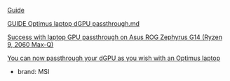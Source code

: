 [Guide](https://gist.github.com/Misairu-G/616f7b2756c488148b7309addc940b28)

[GUIDE Optimus laptop dGPU passthrough.md](https://gist.github.com/Misairu-G/616f7b2756c488148b7309addc940b28)

[Success with laptop GPU passthrough on Asus ROG Zephyrus G14 (Ryzen 9, 2060 Max-Q)](https://www.reddit.com/r/VFIO/comments/hx5j8q/success_with_laptop_gpu_passthrough_on_asus_rog)

[You can now passthrough your dGPU as you wish with an Optimus laptop](https://www.reddit.com/r/VFIO/comments/7d27sz/you_can_now_passthrough_your_dgpu_as_you_wish/)
- brand: MSI
